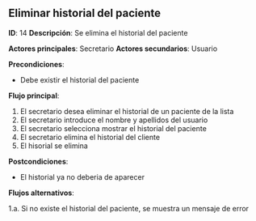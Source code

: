 ## Eliminar historial del paciente

**ID**: 14
**Descripción**: Se elimina el historial del paciente

**Actores principales**: Secretario
**Actores secundarios**: Usuario

**Precondiciones**:
* Debe existir el historial del paciente

**Flujo principal**:
1. El secretario desea eliminar el historial de un paciente de la lista
2. El secretario introduce el nombre y apellidos del usuario
3. El secretario selecciona mostrar el historial del paciente
4. El secretario elimina el historial del cliente
5. El hisorial se elimina

**Postcondiciones**:

* El historial ya no deberia de aparecer

**Flujos alternativos**:

1.a. Si no existe el historial del paciente, se muestra un mensaje de error
